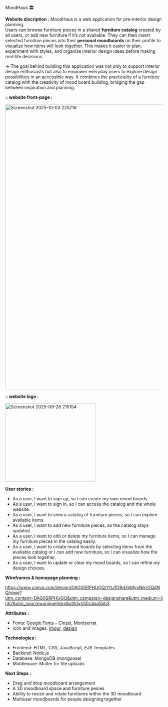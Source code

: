 
MoodHaus 🏛️

 **Website discription :** MoodHaus is a web application for pre-interior design planning.  
Users can browse furniture pieces in a shared **furniture catalog** created by all users, or add new furniture if it’s not available. They can then insert selected furniture pieces into their **personal moodboards** on their profile to visualize how items will look together. This makes it easier to plan, experiment with styles, and organize interior design ideas before making real-life decisions.  

→ The goal behind building this application was not only to support interior design enthusiasts but also to empower everyday users to explore design possibilities in an accessible way. It combines the practicality of a furniture catalog with the creativity of mood board building, bridging the gap between inspiration and planning.

**⌂ website front-page :**
 
<img width="1915" height="909" alt="Screenshot 2025-10-03 225716" src="https://github.com/user-attachments/assets/239e3395-054d-4ea7-9970-3e89c0ceb540" />


**⌂ website logo :**

<img width="290" height="250" alt="Screenshot 2025-09-28 215154" src="https://github.com/user-attachments/assets/4468eb8c-8c6b-47c5-8f77-2d3e55cd1140" />

**User stories :** 

-	As a user, I want to sign up, so I can create my own mood boards.
-	As a user, I want to sign in, so I can access the catalog and the whole website.
-	As a user, I want to view a catalog of furniture pieces, so I can explore available items.
-	As a user, I want to add new furniture pieces, so the catalog stays updated.
-	As a user, I want to edit or delete my furniture items, so I can manage my furniture pieces in the catalog easily.
-	As a user, I want to create mood boards by selecting items from the available catalog or I can add new furniture, so I can visualize how the pieces look together.
-	As a user, I want to update or clear my mood boards, so I can refine my design choices.

**Wireframes & homepage planning :** 

https://www.canva.com/design/DAG0SRPHUGQ/YttJfGBdzbMyxNjkrGQdNQ/view?utm_content=DAG0SRPHUGQ&utm_campaign=designshare&utm_medium=link2&utm_source=uniquelinks&utlId=h50c4aa5bb3

**Attributes :** 
- Fonts: [Google Fonts – Cinzel, Montserrat](https://fonts.google.com/)  
- icon and images: [Imgur](https://imgur.com/), [design](https://www.design.com/s/logo-maker?code=25OFFSEM&utm_medium=cpc&utm_source=google&utm_campaign=middleeast_generic_logo_ai_max&utm_adgroup=logos&utm_content=769431353649&utm_keyword=logo+maker&utm_network=g&gad_source=1&gad_campaignid=20838923223&gbraid=0AAAAADwF9LAgpAlpqq-GILjKrZIIHXQ_q&gclid=CjwKCAjwuePGBhBZEiwAIGCVS0kBy7sjGvCZeo14NKUrj8xLglqJFuDwvmKLSUHGCe6AFUy1y8LBoBoChooQAvD_BwE)

**Technologies :**
- Frontend: HTML, CSS, JavaScript, EJS Templates  
- Backend: Node.js
- Database: MongoDB (mongoose)
- Middleware: Multer for file uploads

**Next Steps :**
- Drag and drop moodboard arrangement
- A 3D moodboard space and furniture peices
- Ability to resize and rotate furnitures within the 3D moodboard
- Multiuser moodboards for people designing together

  
